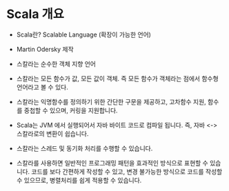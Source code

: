 # Scala 개요

- Scala란?  Scalable Language (확장이 가능한 언어)

- Martin Odersky 제작

- 스칼라는 순수한 객체 지향 언어

- 스칼라는 모든 함수가 값, 모든 값이 객체. 즉 모든 함수가 객체라는 점에서 함수형 언어라고 볼 수 있다.

- 스칼라는 익명함수를 정의하기 위한 간단한 구문을 제공하고, 고차함수 지원, 함수를 중첩할 수 있으며, 커링을 지원합니다.

- Scala는 JVM 에서 실행되어서 자바 바이트 코드로 컴파일 됩니다. 즉, 자바 <-> 스칼라로의 변환이 쉽습니다.

- 스칼라는 스레드 및 동기화 처리를 수행할 수 있습니다.

- 스칼라를 사용하면 일반적인 프로그래밍 패턴을 효과적인 방식으로 표현할 수 있습니다. 코드를 보다 간편하게 작성할 수 있고, 변경 불가능한 방식으로 코드를 작성할 수 있으므로, 병렬처리를 쉽게 적용할 수 있습니다.

